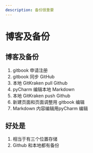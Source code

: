 ```yaml
---
description: 备份很重要
---
```


# 博客及备份

## 博客及备份

1. gitbook 申请注册
2. gitbook 同步 GitHub
3. 本地 GitKraken pull Github
4. pyCharm 编辑本地 Markdown
5. 本地 GitKraken push Github
6. 新建页面和页面调整用 gitbook 编辑
7. Markdown 内容编辑用pyCharm 编辑

## 好处是

1. 相当于有三个位置存储
2. Github 和本地都有备份
